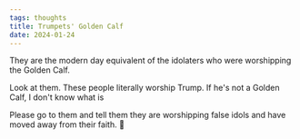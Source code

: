 ```yaml
---
tags: thoughts
title: Trumpets' Golden Calf
date: 2024-01-24
---
```


They are the modern day equivalent of the idolaters who were worshipping the Golden Calf.

Look at them. These people literally worship Trump. If he's not a Golden Calf, I don't know what is

Please go to them and tell them they are worshipping false idols and have moved away from their faith. 🤣
